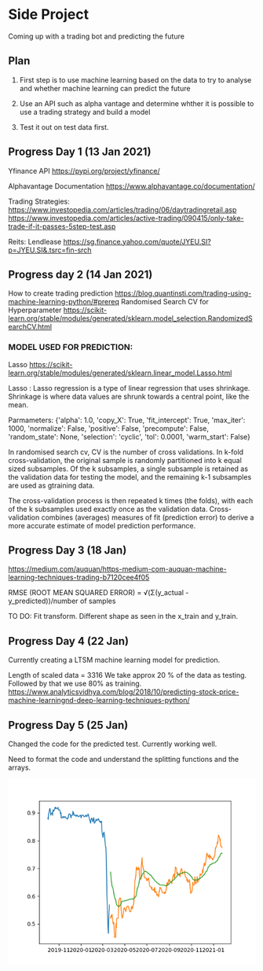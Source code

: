 # Side Project

Coming up with a trading bot and predicting the future

## Plan

1. First step is to use machine learning based on the data to try to analyse and whether machine learning can predict the future

2. Use an API such as alpha vantage and determine whther it is possible to use a trading strategy and build a model

3. Test it out on test data first.

## Progress Day 1 (13 Jan 2021)

Yfinance API <https://pypi.org/project/yfinance/>

Alphavantage Documentation <https://www.alphavantage.co/documentation/>

Trading Strategies:
<https://www.investopedia.com/articles/trading/06/daytradingretail.asp>
<https://www.investopedia.com/articles/active-trading/090415/only-take-trade-if-it-passes-5step-test.asp>

Reits:
Lendlease <https://sg.finance.yahoo.com/quote/JYEU.SI?p=JYEU.SI&.tsrc=fin-srch>

## Progress day 2 (14 Jan 2021)

How to create trading prediction <https://blog.quantinsti.com/trading-using-machine-learning-python/#prereq>
Randomised Search CV for Hyperparameter <https://scikit-learn.org/stable/modules/generated/sklearn.model_selection.RandomizedSearchCV.html>

### MODEL USED FOR PREDICTION:

Lasso <https://scikit-learn.org/stable/modules/generated/sklearn.linear_model.Lasso.html>

Lasso : Lasso regression is a type of linear regression that uses shrinkage. Shrinkage is where data values are shrunk towards a central point, like the mean.

Parmameters:
{'alpha': 1.0, 'copy_X': True, 'fit_intercept': True, 'max_iter': 1000, 'normalize': False, 'positive': False, 'precompute': False, 'random_state': None, 'selection': 'cyclic', 'tol': 0.0001, 'warm_start': False}

In randomised search cv, CV is the number of cross validations. In k-fold cross-validation, the original sample is randomly partitioned into k equal sized subsamples. Of the k subsamples, a single subsample is retained as the validation data for testing the model, and the remaining k-1 subsamples are used as gtraining data.

The cross-validation process is then repeated k times (the folds), with each of the k subsamples used exactly once as the validation data. Cross-validation combines (averages) measures of fit (prediction error) to derive a more accurate estimate of model prediction performance.

## Progress Day 3 (18 Jan)

<https://medium.com/auquan/https-medium-com-auquan-machine-learning-techniques-trading-b7120cee4f05>

RMSE (ROOT MEAN SQUARED ERROR) = √(Σ(y_actual - y_predicted))/number of samples

TO DO: Fit transform. Different shape as seen in the x_train and y_train.

## Progress Day 4 (22 Jan)

Currently creating a LTSM machine learning model for prediction. 

Length of scaled data = 3316
We take approx 20 % of the data as testing.
Followed by that we use 80% as training. 
<https://www.analyticsvidhya.com/blog/2018/10/predicting-stock-price-machine-learningnd-deep-learning-techniques-python/>

## Progress Day 5 (25 Jan)

Changed the code for the predicted test.
Currently working well.

Need to format the code and understand the splitting functions and the arrays.

![Image of the test done for Prediction of Stocks](lendlease_prediction.png)